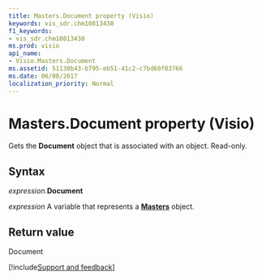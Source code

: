 ```yaml
---
title: Masters.Document property (Visio)
keywords: vis_sdr.chm10813430
f1_keywords:
- vis_sdr.chm10813430
ms.prod: visio
api_name:
- Visio.Masters.Document
ms.assetid: 51130b43-b795-eb51-41c2-c7bd60f03766
ms.date: 06/08/2017
localization_priority: Normal
---
```



# Masters.Document property (Visio)

Gets the  **Document** object that is associated with an object. Read-only.


## Syntax

_expression_.**Document**

_expression_ A variable that represents a **[Masters](Visio.Masters.md)** object.


## Return value

Document

[!include[Support and feedback](~/includes/feedback-boilerplate.md)]